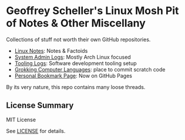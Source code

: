 # Geoffrey Scheller's Linux Mosh Pit of Notes &amp; Other Miscellany

Collections of stuff not worth their own GitHub repositories.

* [Linux Notes](notes/): Notes &amp; Factoids
* [System Admin Logs](adminLogs/): Mostly Arch Linux focused
* [Tooling Logs](toolingLogs/): Software development tooling setup
* [Grokking Computer Languages](grok/): place to commit scratch code
* [Personal Bookmark Page][1]: Now on GitHub Pages

By its very nature, this repo contains many loose threads.

## License Summary

MIT License

See [LICENSE](LICENSE) for details.

[1]: https://grscheller.github.io/web/homepage.html
